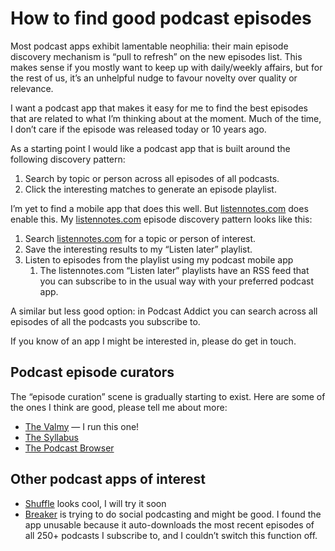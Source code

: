 # How to find good podcast episodes
Most podcast apps exhibit lamentable neophilia: their main episode discovery mechanism is “pull to refresh” on the new episodes list. This makes sense if you mostly want to keep up with daily/weekly affairs, but for the rest of us, it’s an unhelpful nudge to favour novelty over quality or relevance. 

I want a podcast app that makes it easy for me to find the best episodes that are related to what I’m thinking about at the moment. Much of the time, I don’t care if the episode was released today or 10 years ago. 

As a starting point I would like a podcast app that is built around the following discovery pattern:

1. Search by topic or person across all episodes of all podcasts.
2. Click the interesting matches to generate an episode playlist.

I’m yet to find a mobile app that does this well. But  [listennotes.com](http://listennotes.com/)  does enable this. My  [listennotes.com](http://listennotes.com/)  episode discovery pattern looks like this:

1. Search  [listennotes.com](http://listennotes.com/)  for a topic or person of interest.
2. Save the interesting results to my “Listen later” playlist.
3. Listen to episodes from the playlist using my podcast mobile app
	1. The listennotes.com “Listen later” playlists have an RSS feed that you can subscribe to in the usual way with your preferred podcast app.

A similar but less good option: in Podcast Addict you can search across all episodes of all the podcasts you subscribe to.

If you know of an app I might be interested in, please do get in touch.

## Podcast episode curators
The “episode curation” scene is gradually starting to exist. Here are some of the ones I think are good, please tell me about more:

* [The Valmy](https://thevalmy.com) — I run this one!
* [The Syllabus](https://www.the-syllabus.com/)
* [The Podcast Browser](https://www.thepodcastbrowser.com/)

## Other podcast apps of interest
* [Shuffle](https://getshuffle.app/) looks cool, I will try it soon
* [Breaker](https://www.breaker.audio/) is trying to do social podcasting and might be good. I found the app unusable because it auto-downloads the most recent episodes of all 250+ podcasts I subscribe to, and I couldn’t switch this function off.




<!-- #web/useful -->

<!-- {BearID:how-to-find-good-podcast-episodes.md} -->
